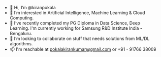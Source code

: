 - 👋 Hi, I’m @kiranpokala
- 👀 I’m interested in Artificial Intelligence, Machine Learning & Cloud Computing.
- 🌱 I’ve recently completed my PG Diploma in Data Science, Deep Learning. I'm currently working for Samsung R&D Institute India - Bengaluru.
- 💞️ I’m looking to collaborate on stuff that needs solutions from ML/DL algorithms.
- 📫 I'm reachable at pokalakirankumar@gmail.com or +91 - 91766 38009

<!---
kiranpokala/kiranpokala is a ✨ special ✨ repository because its `README.md` (this file) appears on your GitHub profile.
You can click the Preview link to take a look at your changes.
--->
